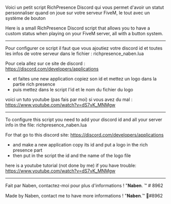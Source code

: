Voici un petit script RichPresence Discord qui vous permet d'avoir un statut personnaliser quand on joue sur votre serveur FiveM, le tout avec un système de bouton

Here is a small RichPresence Discord script that allows you to have a custom status when playing on your FiveM server, all with a button system.

___________________________


Pour configurer ce script il faut que vous ajoutiez votre discord id et toutes les infos de votre serveur dans le fichier : richpresence_naben.lua

Pour cela allez sur ce site de discord : https://discord.com/developers/applications
- et faites une new application copiez son id et mettez un logo dans la partie rich presence
- puis mettez dans le script l'id et le nom du fichier du logo

voici un tuto youtube (pas fais par moi) si vous avez du mal : https://www.youtube.com/watch?v=dS7vK_MNMgw

___________________________

To configure this script you need to add your discord id and all your server info in the file: richpresence_naben.lua

For that go to this discord site: https://discord.com/developers/applications
- and make a new application copy its id and put a logo in the rich presence part
- then put in the script the id and the name of the logo file

here is a youtube tutorial (not done by me) if you have trouble: https://www.youtube.com/watch?v=dS7vK_MNMgw

___________________________

Fait par Naben, contactez-moi pour plus d'informations ! "𝐍𝐚𝐛𝐞𝐧. ™ # 8962

Made by Naben, contact me to have more informations ! "𝐍𝐚𝐛𝐞𝐧.™ 🌴#8962
